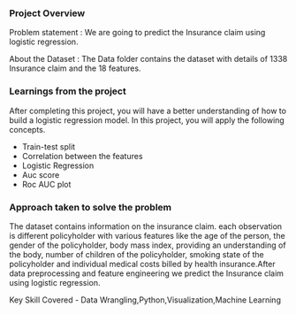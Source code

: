 ### Project Overview

 Problem statement : We are going to predict the Insurance claim using logistic regression.

About the Dataset :  The Data folder contains the dataset with details of 1338 Insurance claim and the 18 features.



### Learnings from the project

 After completing this project, you will have a better understanding of how to build a logistic regression model. In this project, you will apply the following concepts.

- Train-test split
- Correlation between the features
- Logistic Regression
- Auc score
- Roc AUC plot


### Approach taken to solve the problem

 The dataset contains information on the insurance claim. each observation is different policyholder with various features like the age of the person, the gender of the policyholder, body mass index, providing an understanding of the body, number of children of the policyholder, smoking state of the policyholder and individual medical costs billed by health insurance.After data preprocessing and feature engineering we predict the Insurance claim using logistic regression.

Key Skill Covered - Data Wrangling,Python,Visualization,Machine Learning



